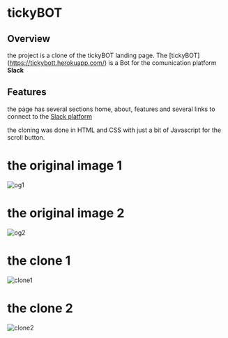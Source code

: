 # tickyBOT

## Overview
the project is a clone of the tickyBOT landing page. The [tickyBOT]  (https://tickybott.herokuapp.com/) is a Bot for the comunication platform **Slack**

## Features
the page has several sections home, about, features and several links to connect to the [Slack platform ](https://slack.com/workspace-signin?redir=%2Foauth%3Fclient_id%3D39189849459.249480535796%26scope%3Dcommands%252Cbot%252Cusers.profile%253Aread%252Cim%253Aread%252Cchat%253Awrite%253Abot%252Cteam%253Aread%26user_scope%3D%26redirect_uri%3D%26state%3D%26granular_bot_scope%3D0%26single_channel%3D0%26install_redirect%3D%26tracked%3D1%26team%3D)

the cloning was done in HTML and CSS with just a bit of Javascript for the scroll button. 

# the original image 1
![og1](https://user-images.githubusercontent.com/74440383/125539902-903b55a7-570a-4917-b57d-81cd18c99ce6.png)
# the original image 2
![og2](https://user-images.githubusercontent.com/74440383/125539988-f3df6c10-df38-4829-b0fb-8bf05d299fe0.png)

# the clone 1
![clone1](https://user-images.githubusercontent.com/74440383/125540052-b91a2c76-c5fd-4ec1-8c94-d44dac79b848.png)
# the clone 2
![clone2](https://user-images.githubusercontent.com/74440383/125540137-f216274c-02d2-41f8-8493-fcacd4b6a386.png)

